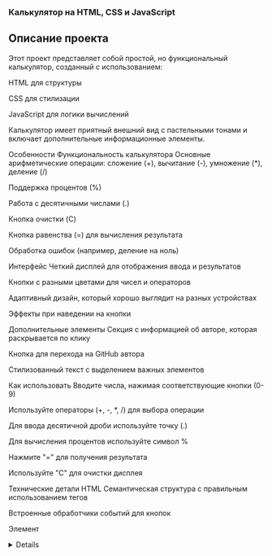 ### Калькулятор на HTML, CSS и JavaScript
## Описание проекта
Этот проект представляет собой простой, но функциональный калькулятор, созданный с использованием:

HTML для структуры

CSS для стилизации

JavaScript для логики вычислений

Калькулятор имеет приятный внешний вид с пастельными тонами и включает дополнительные информационные элементы.

Особенности
Функциональность калькулятора
Основные арифметические операции: сложение (+), вычитание (-), умножение (*), деление (/)

Поддержка процентов (%)

Работа с десятичными числами (.)

Кнопка очистки (C)

Кнопка равенства (=) для вычисления результата

Обработка ошибок (например, деление на ноль)

Интерфейс
Четкий дисплей для отображения ввода и результатов

Кнопки с разными цветами для чисел и операторов

Адаптивный дизайн, который хорошо выглядит на разных устройствах

Эффекты при наведении на кнопки

Дополнительные элементы
Секция с информацией об авторе, которая раскрывается по клику

Кнопка для перехода на GitHub автора

Стилизованный текст с выделением важных элементов

Как использовать
Вводите числа, нажимая соответствующие кнопки (0-9)

Используйте операторы (+, -, *, /) для выбора операции

Для ввода десятичной дроби используйте точку (.)

Для вычисления процентов используйте символ %

Нажмите "=" для получения результата

Используйте "C" для очистки дисплея

Технические детали
HTML
Семантическая структура с правильным использованием тегов

Встроенные обработчики событий для кнопок

Элемент <details> для скрываемой информации об авторе

CSS
Flexbox и Grid для выравнивания и расположения элементов

Плавные переходы и анимации

Тени и скругленные углы для современного вида

Адаптивный дизайн с учетом разных размеров экрана

JavaScript
Функция appendToDisplay для добавления символов на дисплей

Функция clearDisplay для очистки дисплея

Функция calculate для вычисления результата с обработкой ошибок

Замена символа % на /100 для корректного вычисления процентов

Установка и запуск
Склонируйте репозиторий или скачайте файлы

Откройте файл index.html в любом современном браузере

Калькулятор готов к использованию
